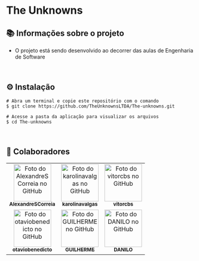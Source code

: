 
# The Unknowns


## 📚 Informações sobre o projeto

* O projeto está sendo desenvolvido ao decorrer das aulas de Engenharia de Software

&nbsp;

## ⚙️ Instalação
```
# Abra um terminal e copie este repositório com o comando
$ git clone https://github.com/TheUnknownsLTDA/The-unknowns.git
```

```
# Acesse a pasta da aplicação para visualizar os arquivos
$ cd The-unknowns
```
&nbsp;

## 🤝 Colaboradores

<table>
  <tr>
    <td align="center">
      <a href="https://github.com/AlexandreSCorreia">
        <img src="https://avatars.githubusercontent.com/u/54811188?s=400&u=131b1876ff0ab5656764e2b8819ff90416c60942&v=4" width="100px;" alt="Foto do AlexandreSCorreia no GitHub"/><br>
        <sub>
          <b>AlexandreSCorreia</b>
        </sub>
      </a>
    </td>
    <td align="center">
      <a href="https://github.com/karolinavalgas">
        <img src="https://avatars.githubusercontent.com/u/100323519?v=4" width="100px;" alt="Foto do karolinavalgas no GitHub"/><br>
        <sub>
          <b>karolinavalgas</b>
        </sub>
      </a>
    </td>
    <td align="center">
      <a href="https://github.com/vitorcbs">
        <img src="https://avatars.githubusercontent.com/u/87830090?v=4" width="100px;" alt="Foto do vitorcbs no GitHub"/><br>
        <sub>
          <b>vitorcbs</b>
        </sub>
      </a>
    </td>   
  </tr>
  <tr>
   <td align="center">
      <a href="https://github.com/otaviobenedicto">
        <img src="https://avatars.githubusercontent.com/u/79219098?v=4" width="100px;" alt="Foto do otaviobenedicto no GitHub"/><br>
        <sub>
          <b>otaviobenedicto</b>
        </sub>
      </a>
    </td>
      <td align="center">
      <a href="https://github.com/guilhermesouzza1">
        <img src="https://avatars.githubusercontent.com/u/100325451?v=4" width="100px;" alt="Foto do GUILHERME no GitHub"/><br>
        <sub>
          <b>GUILHERME</b>
        </sub>
      </a>
    </td>
      <td align="center">
      <a href="https://github.com/DaniloMiyoshi">
        <img src="https://avatars.githubusercontent.com/u/100325203?v=4" width="100px;" alt="Foto do DANILO no GitHub"/><br>
        <sub>
          <b>DANILO</b>
        </sub>
      </a>
    </td>
  </tr>
</table>

